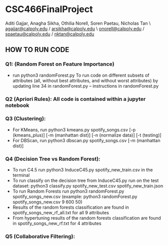 # CSC466FinalProject
Aditi Gajjar, Anagha Sikha, Othilia Norell, Soren Paetau, Nicholas Tan \\ agajjar@calpoly.edu / arsikha@calpoly.edu \ onorell@calpoly.edu  / spaetau@calpoly.edu / nktan@calpoly.edu
​

## HOW TO RUN CODE

### Q1: (Random Forest on Feature Importance)
- run python3 randomForest.py <numAttributes> <numDatapoints> <numTrees>
To run code on different subsets of attributes (all, without best attributes, and without worst attributes) by updating line 34 in randomForest.py – instructions in randomForest.py

### Q2 (Apriori Rules): All code is contained within a jupyter notebook

### Q3 (Clustering): 
- For KMeans, run python3 kmeans.py spotify_songs.csv <k> [-p (kmeans_plus)] [-m (manhattan dist)] [-n (normalize data)] [-t (testing)]
- For DBScan, run python3 dbscan.py spotify_songs.csv <epsilon> <NumPoints> [-m (manhattan dist)]
    
### Q4 (Decision Tree vs Random Forest): 
- To run C4.5 run python3 InduceC45.py spotify_new_train.csv in the terminal
- To run classify on the decision tree from InduceC45.py run on the test dataset: python3 classify.py spotify_new_test.csv spotify_new_train.json
- To run Random Forests run python3 randomForest.py spotify_songs_new.csv <numAttributes> <numDataPoints> <numTrees> (example: python3 randomForest.py spotify_songs_new.csv 9 600 50)
- Results of the random forests classification are found in spotify_songs_new_rf_all.txt for all 9 attributes
- From hypertuning results of the random forests classification are found in spotify_songs_new_rf.txt for 4 attributes

### Q5 (Collaborative Filtering): 

